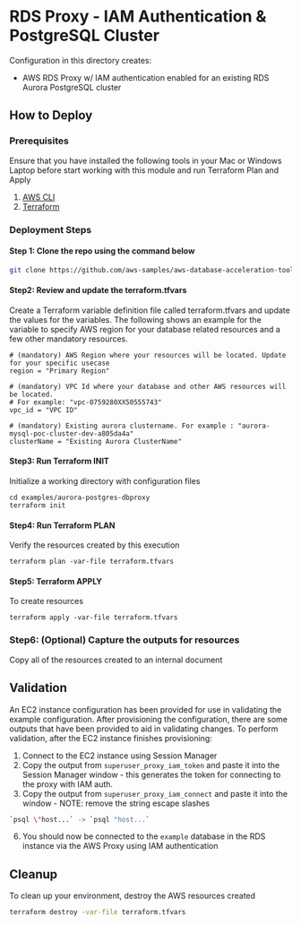 # RDS Proxy - IAM Authentication & PostgreSQL Cluster

Configuration in this directory creates:

- AWS RDS Proxy w/ IAM authentication enabled for an existing RDS Aurora PostgreSQL cluster

## How to Deploy

### Prerequisites

Ensure that you have installed the following tools in your Mac or Windows Laptop before start working with this module and run Terraform Plan and Apply

1. [AWS CLI](https://docs.aws.amazon.com/cli/latest/userguide/install-cliv2.html)
2. [Terraform](https://learn.hashicorp.com/tutorials/terraform/install-cli)

### Deployment Steps

#### Step 1: Clone the repo using the command below

```sh
git clone https://github.com/aws-samples/aws-database-acceleration-toolkit
```

#### Step2: Review and update the terraform.tfvars
Create a Terraform variable definition file called terraform.tfvars and update the values for the variables. The following shows an example for the variable to specify AWS region for your database related resources and a few other mandatory resources.  

```shell script
# (mandatory) AWS Region where your resources will be located. Update for your specific usecase
region = "Primary Region"

# (mandatory) VPC Id where your database and other AWS resources will be located. 
# For example: "vpc-0759280XX50555743"
vpc_id = "VPC ID"

# (mandatory) Existing aurora clustername. For example : "aurora-mysql-poc-cluster-dev-a805da4a"
clusterName = "Existing Aurora ClusterName"

```

#### Step3: Run Terraform INIT
Initialize a working directory with configuration files


```shell script
cd examples/aurora-postgres-dbproxy
terraform init
```

#### Step4: Run Terraform PLAN
Verify the resources created by this execution

```shell script
terraform plan -var-file terraform.tfvars
```

#### Step5: Terraform APPLY
To create resources

```shell script
terraform apply -var-file terraform.tfvars
```

### Step6: (Optional) Capture the outputs for resources
Copy all of the resources created to an internal document 




## Validation

An EC2 instance configuration has been provided for use in validating the example configuration. After provisioning the configuration, there are some outputs that have been provided to aid in validating changes. To perform validation, after the EC2 instance finishes provisioning:

1. Connect to the EC2 instance using Session Manager
2. Copy the output from `superuser_proxy_iam_token` and paste it into the Session Manager window - this generates the token for connecting to the proxy with IAM auth.
3. Copy the output from `superuser_proxy_iam_connect` and paste it into the window - NOTE: remove the string escape slashes 
```sh
`psql \"host...` -> `psql "host...`
```
6. You should now be connected to the `example` database in the RDS instance via the AWS Proxy using IAM authentication

## Cleanup

To clean up your environment, destroy the AWS resources created 

```sh
terraform destroy -var-file terraform.tfvars
```


